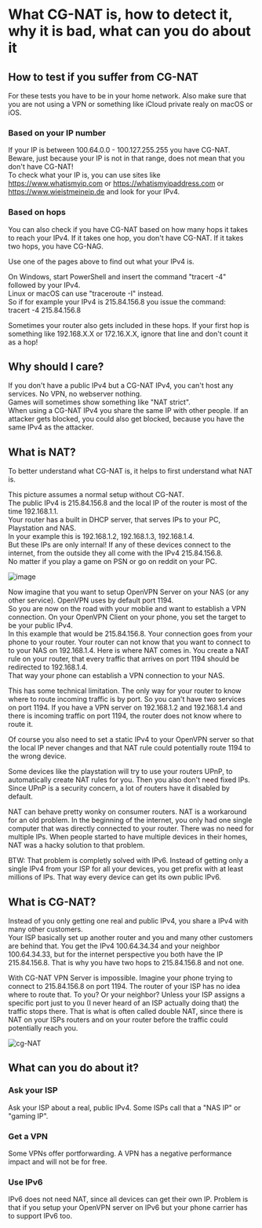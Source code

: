 # What CG-NAT is, how to detect it, why it is bad, what can you do about it

## How to test if you suffer from CG-NAT
For these tests you have to be in your home network. Also make sure that you are not using a VPN or something like iCloud private realy on macOS or iOS.
### Based on your IP number
If your IP is between 100.64.0.0 - 100.127.255.255 you have CG-NAT.  
Beware, just because your IP is not in that range, does not mean that you don't have CG-NAT!  
To check what your IP is, you can use sites like https://www.whatismyip.com or https://whatismyipaddress.com or https://www.wieistmeineip.de and look for your IPv4.  

### Based on hops
You can also check if you have CG-NAT based on how many hops it takes to reach your IPv4. 
If it takes one hop, you don't have CG-NAT. 
If it takes two hops, you have CG-NAG. 

Use one of the pages above to find out what your IPv4 is.  

On Windows, start PowerShell and insert the command "tracert -4" followed by your IPv4.  
Linux or macOS can use "traceroute -I" instead.  
So if for example your IPv4 is 215.84.156.8 you issue the command:  
tracert -4 215.84.156.8

Sometimes your router also gets included in these hops. If your first hop is something like 192.168.X.X or 172.16.X.X, ignore that line and don't count it as a hop!

## Why should I care?
If you don't have a public IPv4 but a CG-NAT IPv4, you can't host any services. No VPN, no webserver nothing.  
Games will sometimes show something like "NAT strict".  
When using a CG-NAT IPv4 you share the same IP with other people. If an attacker gets blocked, you could also get blocked, because you have the same IPv4 as the attacker. 

## What is NAT?
To better understand what CG-NAT is, it helps to first understand what NAT is.  

This picture assumes a normal setup without CG-NAT.  
The public IPv4 is 215.84.156.8 and the local IP of the router is most of the time 192.168.1.1.  
Your router has a built in DHCP server, that serves IPs to your PC, Playstation and NAS.  
In your example this is 192.168.1.2, 192.168.1.3, 192.168.1.4.  
But these IPs are only internal! If any of these devices connect to the internet, from the outside they all come with the IPv4 215.84.156.8.  
No matter if you play a game on PSN or go on reddit on your PC.  

![image](https://github.com/jameskimmel/network-stuff/assets/17176225/62b3c6d6-e402-48e3-8363-f4f65afc53bb)



Now imagine that you want to setup OpenVPN Server on your NAS (or any other service). OpenVPN uses by default port 1194.  
So you are now on the road with your moblie and want to establish a VPN connection. On your OpenVPN Client on your phone, you set the target to be your public IPv4.  
In this example that would be 215.84.156.8. Your connection goes from your phone to your router. 
Your router can not know that you want to connect to to your NAS on 192.168.1.4. Here is where NAT comes in. 
You create a NAT rule on your router, that every traffic that arrives on port 1194 should be redirected to 192.168.1.4.  
That way your phone can establish a VPN connection to your NAS.

This has some technical limitation. The only way for your router to know where to route incoming traffic is by port. So you can't have two services on port 1194. 
If you have a VPN server on 192.168.1.2 and 192.168.1.4 and there is incoming traffic on port 1194, the router does not know where to route it. 

Of course you also need to set a static IPv4 to your OpenVPN server so that the local IP never changes and that NAT rule could potentially route 1194 to the wrong device. 

Some devices like the playstation will try to use your routers UPnP, to automatically create NAT rules for you. Then you also don't need fixed IPs. Since UPnP is a security concern, a lot of routers have it disabled by default. 

NAT can behave pretty wonky on consumer routers. NAT is a workaround for an old problem. In the beginning of the internet, you only had one single computer that was directly connected to your router. There was no need for multiple IPs. When people started to have multiple devices in their homes, NAT was a hacky solution to that problem. 

BTW: That problem is completly solved with IPv6. Instead of getting only a single IPv4 from your ISP for all your devices, you get prefix with at least millions of IPs. 
That way every device can get its own public IPv6. 


## What is CG-NAT?
Instead of you only getting one real and public IPv4, you share a IPv4 with many other customers.  
Your ISP basically set up another router and you and many other customers are behind that. 
You get the IPv4 100.64.34.34 and your neighbor 100.64.34.33, but for the internet perspective you both have the IP 215.84.156.8. 
That is why you have two hops to 215.84.156.8 and not one.  

With CG-NAT VPN Server is impossible. Imagine your phone trying to connect to 215.84.156.8 on port 1194. The router of your ISP has no idea where to route that. To you? Or your neighbor? Unless your ISP assigns a specific port just to you (I never heard of an ISP actually doing that) the traffic stops there. That is what is often called double NAT, since there is NAT on your ISPs routers and on your router before the traffic could potentially reach you. 

![cg-NAT](https://github.com/jameskimmel/network-stuff/assets/17176225/0611202f-f8da-4a07-b8e6-3debaf92e29a)

## What can you do about it?

### Ask your ISP
Ask your ISP about a real, public IPv4. Some ISPs call that a "NAS IP" or "gaming IP".  

### Get a VPN
Some VPNs offer portforwarding. A VPN has a negative performance impact and will not be for free. 

### Use IPv6 
IPv6 does not need NAT, since all devices can get their own IP. Problem is that if you setup your OpenVPN server on IPv6 but your phone carrier has to support IPv6 too. 
